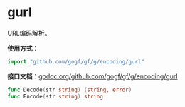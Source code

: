 
# gurl

URL编码解析。

**使用方式**：
```go
import "github.com/gogf/gf/g/encoding/gurl"
```

**接口文档**：[godoc.org/github.com/gogf/gf/g/encoding/gurl](https://godoc.org/github.com/gogf/gf/g/encoding/gurl)
```go
func Decode(str string) (string, error)
func Encode(str string) string
```